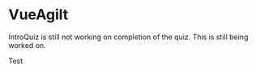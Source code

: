 # VueAgilt

IntroQuiz is still not working on completion of the quiz.
This is still being worked on.

Test